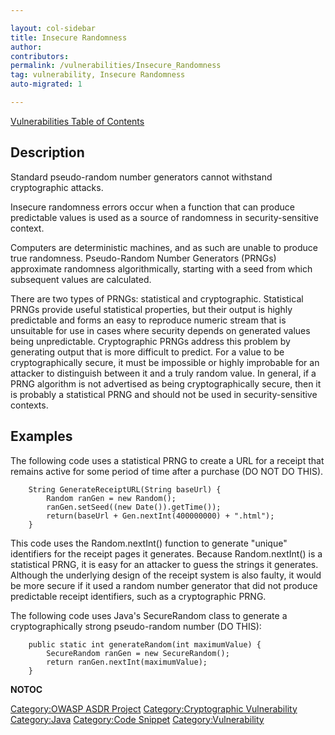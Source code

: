 ```yaml
---

layout: col-sidebar
title: Insecure Randomness
author: 
contributors: 
permalink: /vulnerabilities/Insecure_Randomness
tag: vulnerability, Insecure Randomness
auto-migrated: 1

---
```


[Vulnerabilities Table of Contents](ASDR_TOC_Vulnerabilities "wikilink")

## Description

Standard pseudo-random number generators cannot withstand cryptographic
attacks.

Insecure randomness errors occur when a function that can produce
predictable values is used as a source of randomness in
security-sensitive context.

Computers are deterministic machines, and as such are unable to produce
true randomness. Pseudo-Random Number Generators (PRNGs) approximate
randomness algorithmically, starting with a seed from which subsequent
values are calculated.

There are two types of PRNGs: statistical and cryptographic. Statistical
PRNGs provide useful statistical properties, but their output is highly
predictable and forms an easy to reproduce numeric stream that is
unsuitable for use in cases where security depends on generated values
being unpredictable. Cryptographic PRNGs address this problem by
generating output that is more difficult to predict. For a value to be
cryptographically secure, it must be impossible or highly improbable for
an attacker to distinguish between it and a truly random value. In
general, if a PRNG algorithm is not advertised as being
cryptographically secure, then it is probably a statistical PRNG and
should not be used in security-sensitive contexts.

## Examples

The following code uses a statistical PRNG to create a URL for a receipt
that remains active for some period of time after a purchase (DO NOT DO
THIS).

```
    String GenerateReceiptURL(String baseUrl) {
        Random ranGen = new Random();
        ranGen.setSeed((new Date()).getTime());
        return(baseUrl + Gen.nextInt(400000000) + ".html");
    }
```

This code uses the Random.nextInt() function to generate "unique"
identifiers for the receipt pages it generates. Because Random.nextInt()
is a statistical PRNG, it is easy for an attacker to guess the strings
it generates. Although the underlying design of the receipt system is
also faulty, it would be more secure if it used a random number
generator that did not produce predictable receipt identifiers, such as
a cryptographic PRNG.

The following code uses Java's SecureRandom class to generate a
cryptographically strong pseudo-random number (DO THIS):

```
    public static int generateRandom(int maximumValue) {
        SecureRandom ranGen = new SecureRandom();
        return ranGen.nextInt(maximumValue);
    }
```

__NOTOC__

[Category:OWASP ASDR Project](Category:OWASP_ASDR_Project "wikilink")
[Category:Cryptographic
Vulnerability](Category:Cryptographic_Vulnerability "wikilink")
[Category:Java](Category:Java "wikilink") [Category:Code
Snippet](Category:Code_Snippet "wikilink")
[Category:Vulnerability](Category:Vulnerability "wikilink")